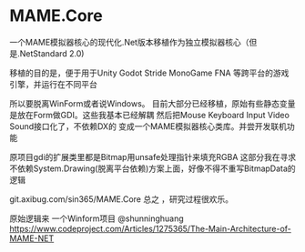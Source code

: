 # MAME.Core

一个MAME模拟器核心的现代化.Net版本移植作为独立模拟器核心（但是.NetStandard 2.0)

移植的目的是，便于用于Unity Godot Stride MonoGame FNA 等跨平台的游戏引擎，并运行在不同平台

所以要脱离WinForm或者说Windows。
目前大部分已经移植，原始有些静态变量是放在Form做GDI。这些我基本已经解耦
然后把Mouse Keyboard Input Video Sound接口化了，不依赖DX的
变成一个MAME模拟器核心类库。并尝开发联机功能

原项目gdi的扩展类里都是Bitmap用unsafe处理指针来填充RGBA
这部分我在寻求不依赖System.Drawing(脱离平台依赖)方案上面，好像不得不重写BitmapData的逻辑

git.axibug.com/sin365/MAME.Core
总之 ，研究过程很欢乐。

原始逻辑来 一个Winform项目 @shunninghuang
https://www.codeproject.com/Articles/1275365/The-Main-Architecture-of-MAME-NET